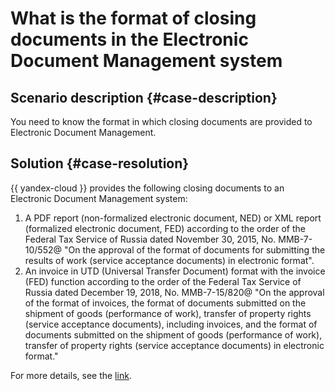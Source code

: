 # What is the format of closing documents in the Electronic Document Management system


## Scenario description {#case-description}

You need to know the format in which closing documents are provided to Electronic Document Management.

## Solution {#case-resolution}


{{ yandex-cloud }} provides the following closing documents to an Electronic Document Management system:

1. A PDF report (non-formalized electronic document, NED) or XML report (formalized electronic document, FED) according to the order of the Federal Tax Service of Russia dated November 30, 2015, No. MMB-7-10/552@ "On the approval of the format of documents for submitting the results of work (service acceptance documents) in electronic format".
2. An invoice in UTD (Universal Transfer Document) format with the invoice (FED) function according to the order of the Federal Tax Service of Russia dated December 19, 2018, No. MMB-7-15/820@ "On the approval of the format of invoices, the format of documents submitted on the shipment of goods (performance of work), transfer of property rights (service acceptance documents), including invoices, and the format of documents submitted on the shipment of goods (performance of work), transfer of property rights (service acceptance documents) in electronic format."

For more details, see the [link](../../../billing/concepts/edo).
